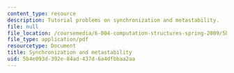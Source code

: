 ```yaml
---
content_type: resource
description: Tutorial problems on synchronization and metastability.
file: null
file_location: /coursemedia/6-004-computation-structures-spring-2009/5b4e093d392e84ad437d6a4dfbbaa2aa_MIT6004s09tutor08.pdf
file_type: application/pdf
resourcetype: Document
title: Synchronization and metastability
uid: 5b4e093d-392e-84ad-437d-6a4dfbbaa2aa
---
```

